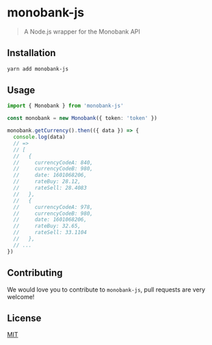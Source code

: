 # monobank-js

> A Node.js wrapper for the Monobank API

## Installation

```sh
yarn add monobank-js
```

## Usage

```typescript
import { Monobank } from 'monobank-js'

const monobank = new Monobank({ token: 'token' })

monobank.getCurrency().then(({ data }) => {
  console.log(data)
  // =>
  // [
  //   {
  //     currencyCodeA: 840,
  //     currencyCodeB: 980,
  //     date: 1601068206,
  //     rateBuy: 28.12,
  //     rateSell: 28.4083
  //   },
  //   {
  //     currencyCodeA: 978,
  //     currencyCodeB: 980,
  //     date: 1601068206,
  //     rateBuy: 32.65,
  //     rateSell: 33.1104
  //   },
  // ...
})
```

## Contributing

We would love you to contribute to `monobank-js`, pull requests are very
welcome!

## License

[MIT](https://github.com/siberianmh/siberianmh/blob/master/LICENSE.md)
